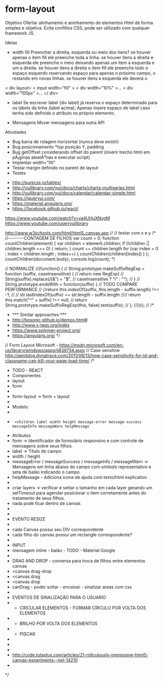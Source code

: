# form-layout
Objetivo
Ofertar alinhamento e aninhamento de elementos Html de forma simples e objetiva.
Evita conflitos CSS, pode ser utilizado com qualquer framework JS.  

Ideias

* width fill
Preencher a direita, esquerda ou meio dos itens?
se houver apenas o item fill ele preenche toda a linha.
se houver itens a direita e esquerda ele preenche o meio deixando apenas um item a esquerda e um a direita.
se houver itens a direita o item fill ele preenche todo o espaço esquerdo reservando espaço para apenas o próximo campo, o restando em novas linhas.
se houver itens a esquerda ele deverá o

< div layout>
	< input width="fill" >
	< div width="10%" >...</div>
	< div width="105px" >...</div>
</ div>

* label
Se escrever label (div label) já reserva o espaço determinado para os labels da linha (label acima);
Apenas insere espaço de label caso tenha sido definido o atributo no próprio elemento. 

* Mensagens
Mover mensagens para outra API

Atividades
* Bug barra de rolagem horizontal (nunca deve existir)
* Bug posicionamento *top posição Y, padding 
* Bug getOffset considerando offset do parent (inserir trecho html em pÃ¡ginas aleatÃ³rias e executar script)
* Implentar width="fill"
* Testar margin definido no parent de layout
* Testes 
- http://purecss.io/tables/
- http://yuilibrary.com/yui/docs/charts/charts-multiseries.html
- http://yuilibrary.com/yui/docs/calendar/calendar-simple.html
- https://jqueryui.com/
- https://material.angularjs.org/
- https://facebook.github.io/react/

https://www.youtube.com/watch?v=ya4UHuXNygM
https://www.youtube.com/user/yuilibrary

http://www.w3schools.com/html/html5_canvas.asp
//
// testar com x e y
/*
//--------CONTAGEM DE FILHOS
var count = 0;
function countChildren(element) {
	var children = element.children;
	if (!children || children.length === 0) {
		return;
	}
	count += children.length
	for (var index = 0 ; index < children.length ; index++) {
		countChildren(children[index])
	}
};
countChildren(document.body);
console.log(count);
 */

//		NORMALIZE
//(function() {
//	 String.prototype.makeSuffixRegExp = function (suffix, caseInsensitive) {
//	  return new RegExp(
//	      String(suffix).replace(/[$%()*+.?\[\\\]{|}]/g, "\\$&") + "$",
//	      caseInsensitive ? "i" : "");
//	}
//	String.prototype.endsWith = function(suffix) { // TODO COMPARE PERFORMANCE
//	    //return this.indexOf(suffix, this.length - suffix.length) !== -1;
//		// str.lastIndexOf(suffix) == str.length - suffix.length
////		return this.match("^" + suffix) !== null;
//		return String.prototype.makeSuffixRegExp(this, false).test(suffix);
//	};
//})();
//
/*
 * *** Similar approaches ***
 * http://bosonic.github.io/demos.html#
 * http://www.x-tags.org/index
 * https://www.polymer-project.org/
 * https://angularjs.org/
 */

// Form Layout Microsoft - https://msdn.microsoft.com/en-us/library/windows/apps/jj839734.aspx
// Case sensitive http://apmblog.dynatrace.com/2011/09/13/how-case-sensitivity-for-id-and-classname-can-kill-your-page-load-time/
/*
 * TODO - REACT
 * Componentes
 * layout
 * form
 * 
 * form-layout -> form + layout
 * 
 * Modelo:
 * 	<div form-layout | lform
 * 		<children label width height message-error message-success messageInfo messageWarn helpMessage
 * Atributos
 * form -> Identificador de formulário responsivo e com controle de mensagens sobre seus filhos.
 * label -> Título do campo
 * width / height
 * messageError / messageSuccess / messageInfo / messageWarn -> Mensagens em linha abaixo do campo com símbolo representativo e seta de balão indicando o campo.
 * helpMessage - Adiciona icone de ajuda com texto/html explicativo
 * 
 * criar layers -> verificar e settar o tamanho em cada layer gerando um setTimeout para agendar posicionar o item corretamente antes do tratamento de seus filhos.
 * nada pode ficar dentro de canvas
 * 
 * 
 * EVENTO RESIZE
 * 
 * cada Canvas possui seu DIV correspondente
 * cada filho do canvas possui um rectangle correspondente?
 * 
 * INPUT
 * mensagem inline - balão - TODO - Material Google
 * 
 * DRAG AND DROP - conversa para troca de filhos entre elementos canvas
 * 	<canvas drag-drop
 * 	<canvas drag  
 * 	<canvas drop
 * 	canDrag - poder soltar - encaixar - sinalizar areas com css
 * 
 * EVENTOS DE SINALIZAÇÃO PARA O USUARIO
 * - CIRCULAR ELEMENTOS - FORMAR CÍRCULO POR VOLTA DOS ELEMENTOS
 * - BRILHO POR VOLTA DOS ELEMENTOS
 * - PISCAR
 * 
 * 
 * 
 * http://code.tutsplus.com/articles/21-ridiculously-impressive-html5-canvas-experiments--net-14210
 * 
 */


